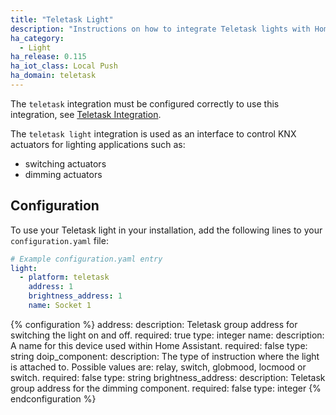 ```yaml
---
title: "Teletask Light"
description: "Instructions on how to integrate Teletask lights with Home Assistant."
ha_category:
  - Light
ha_release: 0.115
ha_iot_class: Local Push
ha_domain: teletask
---
```


<div class='note'>

The `teletask` integration must be configured correctly to use this integration, see [Teletask Integration](/integrations/teletask).

</div>

The `teletask light` integration is used as an interface to control KNX actuators for lighting applications such as:

- switching actuators
- dimming actuators

## Configuration

To use your Teletask light in your installation, add the following lines to your `configuration.yaml` file:

```yaml
# Example configuration.yaml entry
light:
  - platform: teletask
    address: 1
    brightness_address: 1
    name: Socket 1
```

{% configuration %}
address:
  description: Teletask group address for switching the light on and off.
  required: true
  type: integer
name:
  description: A name for this device used within Home Assistant.
  required: false
  type: string
doip_component:
  description: The type of instruction where the light is attached to. Possible values are: relay, switch, globmood, locmood or switch.
  required: false
  type: string
brightness_address:
  description: Teletask group address for the dimming component.
  required: false
  type: integer
{% endconfiguration %}